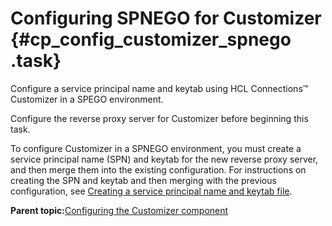 # Configuring SPNEGO for Customizer {#cp_config_customizer_spnego .task}

Configure a service principal name and keytab using HCL Connections™ Customizer in a SPEGO environment.

Configure the reverse proxy server for Customizer before beginning this task.

To configure Customizer in a SPNEGO environment, you must create a service principal name \(SPN\) and keytab for the new reverse proxy server, and then merge them into the existing configuration. For instructions on creating the SPN and keytab and then merging with the previous configuration, see [Creating a service principal name and keytab file](../secure/t_install_kerb_create_service_account.md).

**Parent topic:**[Configuring the Customizer component](../install/cp_config_customizer_intro.md)


